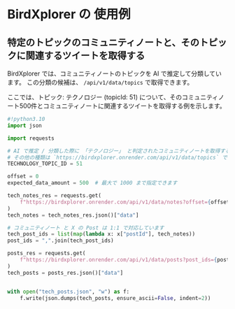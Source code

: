 # BirdXplorer の 使用例

## 特定のトピックのコミュニティノートと、そのトピックに関連するツイートを取得する

BirdXplorer では、コミュニティノートのトピックを AI で推定して分類しています。
この分類の候補は、 `/api/v1/data/topics` で取得できます。

ここでは、トピック: テクノロジー (topicId: 51) について、そのコミュニティノート500件とコミュニティノートに関連するツイートを取得する例を示します。

```python
#!python3.10
import json

import requests

# AI で推定 / 分類した際に 「テクノロジー」 と判定されたコミュニティノートを取得するための id
# その他の種類は `https://birdxplorer.onrender.com/api/v1/data/topics` で取得できます
TECHNOLOGY_TOPIC_ID = 51

offset = 0
expected_data_amount = 500  # 最大で 1000 まで指定できます

tech_notes_res = requests.get(
    f"https://birdxplorer.onrender.com/api/v1/data/notes?offset={offset}&limit={expected_data_amount}&topic_ids={TECHNOLOGY_TOPIC_ID}&language=ja"
)
tech_notes = tech_notes_res.json()["data"]

# コミュニティノート と X の Post は 1:1 で対応しています
tech_post_ids = list(map(lambda x: x["postId"], tech_notes))
post_ids = ",".join(tech_post_ids)

posts_res = requests.get(
    f"https://birdxplorer.onrender.com/api/v1/data/posts?post_ids={post_ids}&limit={expected_data_amount}"
)
tech_posts = posts_res.json()["data"]


with open("tech_posts.json", "w") as f:
    f.write(json.dumps(tech_posts, ensure_ascii=False, indent=2))
```

